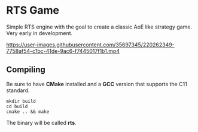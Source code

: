 # RTS Game

Simple RTS engine with the goal to create a classic AoE like strategy game. Very early in development.

https://user-images.githubusercontent.com/35697345/220262349-7758af54-c1bc-41de-9ac6-f7445017f1b1.mp4

## Compiling

Be sure to have **CMake** installed and a **GCC** version that supports the C11 standard.

```
mkdir build
cd build
cmake .. && make
```

The binary will be called **rts**.
